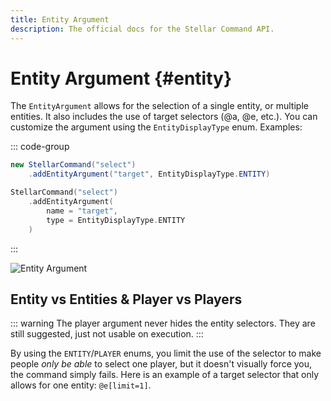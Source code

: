 ```yaml
---
title: Entity Argument
description: The official docs for the Stellar Command API.
---
```


# Entity Argument {#entity}

The `EntityArgument` allows for the selection of a single entity, or multiple entities. It also includes the use of target selectors (@a, @e, etc.). You can customize the argument using the `EntityDisplayType` enum. Examples:

::: code-group
```Java
new StellarCommand("select")
    .addEntityArgument("target", EntityDisplayType.ENTITY)
```
```Kotlin
StellarCommand("select")
    .addEntityArgument(
        name = "target",
        type = EntityDisplayType.ENTITY
    )
```
:::

<ArgumentParser placeholder="@e[type=!#player]" regex="(^[0-9a-f]{8}-[0-9a-f]{4}-[1-5][0-9a-f]{3}-[89abAB][0-9a-f]{3}-[0-9a-f]{12}$)|(^@[a,e,n,p,r,s](\[([a-zA-Z]+=\S+)?\])?$)|(^[a-zA-Z]+$)" />

![Entity Argument](https://cdn.lutto.dev/stellar/gifs/entities/entity.gif)

## Entity vs Entities & Player vs Players

::: warning
The player argument never hides the entity selectors. They are still suggested, just not usable on execution.
:::

By using the `ENTITY`/`PLAYER` enums, you limit the use of the selector to make people _only be able_ to select one player, but it doesn't visually force you, the command simply fails. Here is an example of a target selector that only allows for one entity: `@e[limit=1]`.